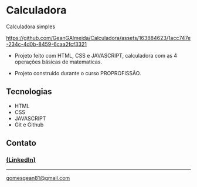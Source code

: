 # Calculadora
Calculadora simples

https://github.com/GeanGAlmeida/Calculadora/assets/163884623/1acc747e-234c-4d0b-8459-6caa2fcf3321


- Projeto feito com HTML, CSS e JAVASCRIPT, calculadora com as 4 operações básicas de matematicas. 

 - Projeto construído durante o curso PROPROFISSÃO.

## Tecnologias

- HTML
- CSS
- JAVASCRIPT
- Git e Github

## Contato
### [(LinkedIn)](https://www.linkedin.com/in/gean-almeida/)
-----
gomesgean81@gmail.com

